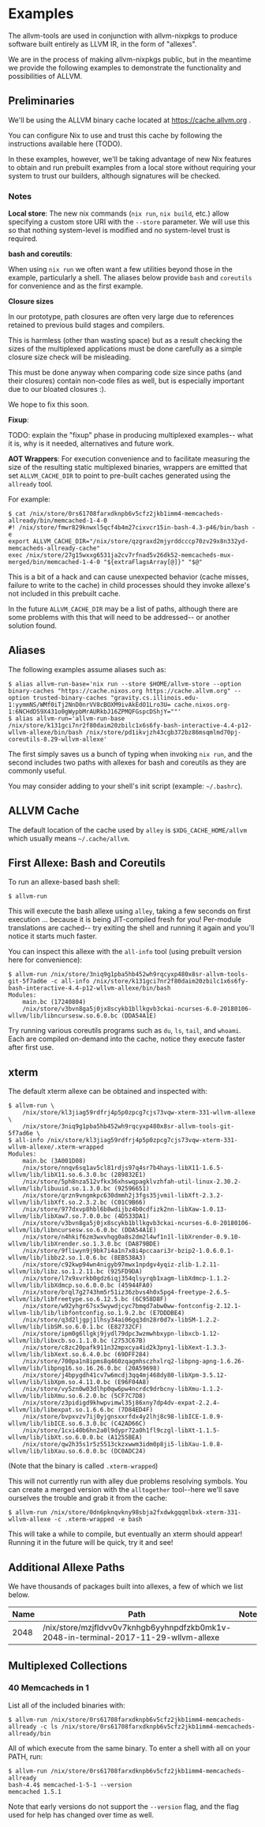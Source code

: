 # Examples

The allvm-tools are used in conjunction with allvm-nixpkgs to produce
software built entirely as LLVM IR, in the form of "allexes".

We are in the process of making allvm-nixpkgs public,
but in the meantime we provide the following examples
to demonstrate the functionality and possibilities of ALLVM.

## Preliminaries

We'll be using the ALLVM binary cache located at https://cache.allvm.org .

You can configure Nix to use and trust this cache by following the instructions
available here (TODO).

In these examples, however, we'll be taking advantage of new Nix features to
obtain and run prebuilt examples from a local store without requiring
your system to trust our builders, although signatures will be checked.

### Notes

**Local store**:
The new nix commands (`nix run`, `nix build`, etc.) allow specifying a custom
store URI with the `--store` parameter. We will use this so that
nothing system-level is modified and no system-level trust is required.

**bash and coreutils**:

When using `nix run` we often want a few utilities beyond those in the example,
particularly a shell.  The aliases below provide `bash` and `coreutils`
for convenience and as the first example.

**Closure sizes**

In our prototype, path closures are often very large due to references
retained to previous build stages and compilers.

This is harmless (other than wasting space) but as a result checking
the sizes of the multiplexed applications must be done carefully
as a simple closure size check will be misleading.

This must be done anyway when comparing code size since paths
(and their closures) contain non-code files as well,
but is especially important due to our bloated closures :).

We hope to fix this soon.

**Fixup**:

TODO: explain the "fixup" phase in producing multiplexed examples--
what it is, why is it needed, alternatives and future work.

**AOT Wrappers**:
For execution convenience and to facilitate measuring the size of the
resulting static multiplexed binaries, wrappers are emitted
that set `ALLVM_CACHE_DIR` to point to pre-built caches
generated using the `allready` tool.

For example:
```console
$ cat /nix/store/0rs61708farxdknpb6v5cfz2jkb1imm4-memcacheds-allready/bin/memcached-1-4-0
#! /nix/store/fmwr829knwxl5qcf4b4m27cixvcr15in-bash-4.3-p46/bin/bash -e
export ALLVM_CACHE_DIR="/nix/store/qzgraxd2mjyrddcccp70zv29x8n332yd-memcacheds-allready-cache"
exec /nix/store/27g15wxxg6531ja2cv7rfnad5v26dk52-memcacheds-mux-merged/bin/memcached-1-4-0 "${extraFlagsArray[@]}" "$@"
```

This is a bit of a hack and can cause unexpected behavior
(cache misses, failure to write to the cache)
in child processes should they invoke allexe's
not included in this prebuilt cache.

In the future `ALLVM_CACHE_DIR` may be a list of paths,
although there are some problems with this that will
need to be addressed-- or another solution found.

## Aliases

The following examples assume aliases such as:
```console
$ alias allvm-run-base='nix run --store $HOME/allvm-store --option binary-caches "https://cache.nixos.org https://cache.allvm.org" --option trusted-binary-caches "gravity.cs.illinois.edu-1:yymmNS/WMf0iTj2NnD0nrVV8cBOXM9ivAkEdO1Lro3U= cache.nixos.org-1:6NCHdD59X431o0gWypbMrAURkbJ16ZPMQFGspcDShjY=""'
$ alias allvm-run='allvm-run-base /nix/store/k131gci7nr2f80daim20zbilc1x6s6fy-bash-interactive-4.4-p12-wllvm-allexe/bin/bash /nix/store/pd1ikvjzh43cgb372bz86msqmlmd70pj-coreutils-8.29-wllvm-allexe'
```

The first simply saves us a bunch of typing when invoking `nix run`,
and the second includes two paths with allexes for bash and coreutils
as they are commonly useful.

You may consider adding to your shell's init script (example: `~/.bashrc`).

## ALLVM Cache

The default location of the cache used by `alley` is `$XDG_CACHE_HOME/allvm`
which usually means `~/.cache/allvm`.

## First Allexe: Bash and Coreutils

To run an allexe-based bash shell:
```console
$ allvm-run
```

This will execute the bash allexe using `alley`, taking a few seconds on first execution
... because it is being JIT-compiled fresh for you!
Per-module translations are cached-- try exiting the shell
and running it again and you'll notice it starts much faster.

You can inspect this allexe with the `all-info` tool (using prebuilt version here for convenience):

```console
$ allvm-run /nix/store/3niq9g1pba5hb452wh9rqcyxp480x8sr-allvm-tools-git-5f7ad6e -c all-info /nix/store/k131gci7nr2f80daim20zbilc1x6s6fy-bash-interactive-4.4-p12-wllvm-allexe/bin/bash
Modules:
	main.bc (17240804)
	/nix/store/v3bvn8ga5j0jx8scykb1bllkgvb3ckai-ncurses-6.0-20180106-wllvm/lib/libncursesw.so.6.0.bc (DDA54A1E)
```

Try running various coreutils programs such as `du`, `ls`, `tail`, and `whoami`. Each are compiled on-demand into the cache, notice they execute faster after first use.

## xterm

The default xterm allexe can be obtained and inspected with:
```
$ allvm-run \
	/nix/store/kl3jiag59rdfrj4p5p0zpcg7cjs73vqw-xterm-331-wllvm-allexe \
	/nix/store/3niq9g1pba5hb452wh9rqcyxp480x8sr-allvm-tools-git-5f7ad6e \
$ all-info /nix/store/kl3jiag59rdfrj4p5p0zpcg7cjs73vqw-xterm-331-wllvm-allexe/.xterm-wrapped
Modules:
	main.bc (3A001D08)
	/nix/store/nnqv6sq1av5cl81rdjs97q4sr7b4hays-libX11-1.6.5-wllvm/lib/libX11.so.6.3.0.bc (289832E1)
	/nix/store/5ph8nza512vfkx36xhswqpagklvzhfah-util-linux-2.30.2-wllvm/lib/libuuid.so.1.3.0.bc (92596651)
	/nix/store/qrzn9vngmkpc630dmmh2j3fgs35jvmil-libXft-2.3.2-wllvm/lib/libXft.so.2.3.2.bc (C01C9B66)
	/nix/store/977dxvp8hbl6b8wdijbz4b0cdfizk2nn-libXaw-1.0.13-wllvm/lib/libXaw7.so.7.0.0.bc (4D533DA1)
	/nix/store/v3bvn8ga5j0jx8scykb1bllkgvb3ckai-ncurses-6.0-20180106-wllvm/lib/libncursesw.so.6.0.bc (DDA54A1E)
	/nix/store/n4hkif6zm3wxvhqg0a8s2dm2l4wf1n1l-libXrender-0.9.10-wllvm/lib/libXrender.so.1.3.0.bc (DA879BDE)
	/nix/store/9fliwyn9j9bk7i4a1n7x8i4pccaari3r-bzip2-1.0.6.0.1-wllvm/lib/libbz2.so.1.0.6.bc (8EB538A3)
	/nix/store/c92kwp94wn4nigyb97mwx1npdgv4yqiz-zlib-1.2.11-wllvm/lib/libz.so.1.2.11.bc (925FD9DA)
	/nix/store/l7x9xvrkb0gdz6iqj354qlsyrqb1xagm-libXdmcp-1.1.2-wllvm/lib/libXdmcp.so.6.0.0.bc (45944FA0)
	/nix/store/brql7g2743hm5r51iz36zbvs4h0x5pg4-freetype-2.6.5-wllvm/lib/libfreetype.so.6.12.5.bc (6C958D8F)
	/nix/store/w92yhgr67sx5wywdjcyc7bmqd7abw0ww-fontconfig-2.12.1-wllvm-lib/lib/libfontconfig.so.1.9.2.bc (E7DDDBE4)
	/nix/store/q3d2ljgpj1lhsy34ai06gq3dn28r0d7x-libSM-1.2.2-wllvm/lib/libSM.so.6.0.1.bc (E82732CF)
	/nix/store/ipm0g6llgkj9jydl79dpc3wzmwhbxypn-libxcb-1.12-wllvm/lib/libxcb.so.1.1.0.bc (2753C67B)
	/nix/store/c8zc20pafk911n32mpxcya4id2k3pny1-libXext-1.3.3-wllvm/lib/libXext.so.6.4.0.bc (69DFF284)
	/nix/store/700pa1n8ipms8q460zqagmhsczhxlrq2-libpng-apng-1.6.26-wllvm/lib/libpng16.so.16.26.0.bc (20A59698)
	/nix/store/j4bpygdh41cv7w6mcdj3qq4mj468dy80-libXpm-3.5.12-wllvm/lib/libXpm.so.4.11.0.bc (E96F04A8)
	/nix/store/vy5zn0w03dlhp0qw6pw4ncrdc9drbcny-libXmu-1.1.2-wllvm/lib/libXmu.so.6.2.0.bc (5CF7C7D8)
	/nix/store/z3pidigd9khwpvimwl35j86xny7dp4dv-expat-2.2.4-wllvm/lib/libexpat.so.1.6.6.bc (7D84ED4F)
	/nix/store/bvpxvzv7ij0yjgnsxxrfdx4y2lhj8c98-libICE-1.0.9-wllvm/lib/libICE.so.6.3.0.bc (C42AD66C)
	/nix/store/1cxi40b6hn2a0l9dypr72a0h1fl9czgl-libXt-1.1.5-wllvm/lib/libXt.so.6.0.0.bc (A1255BEA)
	/nix/store/qw2h35s1r5z5513ckzxwwm3idm0p8ji5-libXau-1.0.8-wllvm/lib/libXau.so.6.0.0.bc (DC0ADC24)
```

(Note that the binary is called `.xterm-wrapped`)

This will not currently run with alley due problems resolving symbols.
You can create a merged version with the `alltogether` tool--here we'll save ourselves
the trouble and grab it from the cache:

```console
$ allvm-run /nix/store/0dn6pknqvkny98sbja2fxdwkgqqmlbxk-xterm-331-wllvm-allexe -c .xterm-wrapped -e bash
```

This will take a while to compile, but eventually an xterm should appear!
Running it in the future will be quick, try it and see!

## Additional Allexe Paths

We have thousands of packages built into allexes,
a few of which we list below.

| Name | Path | Notes |
|----|----|----|
| 2048 | /nix/store/mzjfldvv0v7knhgb6yyhnpdfzkb0mk1v-2048-in-terminal-2017-11-29-wllvm-allexe | |


## Multiplexed Collections
### 40 Memcacheds in 1


List all of the included binaries with:
```console
$ allvm-run /nix/store/0rs61708farxdknpb6v5cfz2jkb1imm4-memcacheds-allready -c ls /nix/store/0rs61708farxdknpb6v5cfz2jkb1imm4-memcacheds-allready/bin
```

All of which execute from the same binary.  To enter a shell with all on your PATH, run:
```console
$ allvm-run /nix/store/0rs61708farxdknpb6v5cfz2jkb1imm4-memcacheds-allready
bash-4.4$ memcached-1-5-1 --version
memcached 1.5.1
```

Note that early versions do not support the `--version` flag, and the flag used for help
has changed over time as well.
